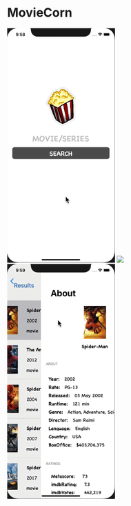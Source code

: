# MovieCorn

<p float="left">
  <img src="/1.gif" width="250" />
  <img src="/2.gif" width="250" /> 
  <img src="/3.gif" width="250" />
</p>
